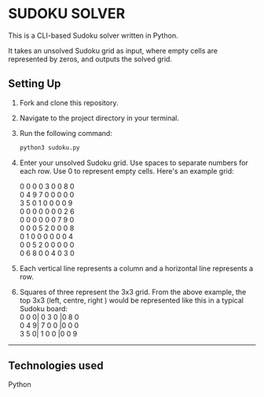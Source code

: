 # SUDOKU SOLVER
This is a CLI-based Sudoku solver written in Python.

It takes an unsolved Sudoku grid as input, where empty cells are represented by zeros, and outputs the solved grid.

## Setting Up
1. Fork and clone this repository.
2. Navigate to the project directory in your terminal.
3. Run the following command:
   ```bash
   python3 sudoku.py
4. Enter your unsolved Sudoku grid. Use spaces to separate numbers for each row. Use 0 to represent empty cells. Here's an example grid:<br>

    0 0 0 0 3 0 0 8 0 <br>
    0 4 9 7 0 0 0 0 0 <br>
    3 5 0 1 0 0 0 0 9 <br>
    0 0 0 0 0 0 0 2 6 <br>
    0 0 0 0 0 0 7 9 0 <br>
    0 0 0 5 2 0 0 0 8 <br>
    0 1 0 0 0 0 0 0 4 <br>
    0 0 5 2 0 0 0 0 0 <br>
    0 6 8 0 0 4 0 3 0 <br>

5. Each vertical line represents a column and a horizontal line represents a row.

6. Squares of three represent the 3x3 grid. From the above example, the top 3x3 (left, centre, right ) would be represented like this in a typical Sudoku board: <br>
    0 0 0| 0 3 0 |0 8 0 <br>
    0 4 9| 7 0 0 |0 0 0 <br>
    3 5 0| 1 0 0 |0 0 9 <br>
    
---

## Technologies used
Python

